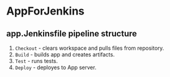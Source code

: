 # AppForJenkins

## app.Jenkinsfile pipeline structure

1. `Checkout` - clears workspace and pulls files from repository.
2. `Build` - builds app and creates artifacts.
3. `Test` - runs tests.
4. `Deploy` - deployes to App server.
